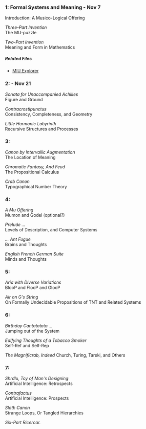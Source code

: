 ### 1: Formal Systems and Meaning - Nov 7
  Introduction: A Musico-Logical Offering  
  
  _Three-Part Invention_  
  The MU-puzzle  
  
  _Two-Part Invention_  
  Meaning and Form in Mathematics
  
##### Related Files
  
  * [MIU Explorer](https://github.com/wstrinz/GEB-reading-group/blob/master/miu_brute.rb)
  
### 2: - Nov 21
  _Sonata for Unaccompanied Achilles_  
  Figure and Ground  
  
  _Contracrostipunctus_  
  Consistency, Completeness, and Geometry  
  
  _Little Harmonic Labyrinth_  
  Recursive Structures and Processes  
  
### 3:
  _Canon by Intervallic Augmentation_  
  The Location of Meaning  
  
  _Chromatic Fantasy, And Feud_  
  The Propositional Calculus  
  
  _Crab Canon_  
  Typographical Number Theory  
  
### 4:
  _A Mu Offering_  
  Mumon and Godel (optional?)  
  
  _Prelude ..._  
  Levels of Description, and Computer Systems  
  
  _... Ant Fugue_  
  Brains and Thoughts 
  
  _English French German Suite_  
  Minds and Thoughts  
  
### 5:
  _Aria with Diverse Variations_  
  BlooP and FlooP and GlooP  
  
  _Air on G's String_  
  On Formally Undecidable Propositions of TNT and Related Systems
  
### 6:
  _Birthday Cantatatata ..._  
  Jumping out of the System  
  
  _Edifying Thoughts of a Tobacco Smoker_  
  Self-Ref and Self-Rep
  
  _The Magnificrab, Indeed_
  Church, Turing, Tarski, and Others
  
### 7:
  _Shrdlu, Toy of Man's Designing_  
  Artificial Intelligence: Retrospects
  
  _Contrafactus_  
  Artificial Intelligence: Prospects
  
  _Sloth Canon_  
  Strange Loops, Or Tangled Hierarchies
  
  _Six-Part Ricercar._
